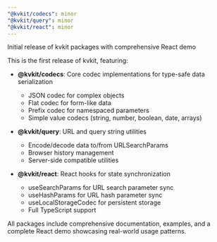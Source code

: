 ```yaml
---
"@kvkit/codecs": minor
"@kvkit/query": minor
"@kvkit/react": minor
---
```


Initial release of kvkit packages with comprehensive React demo

This is the first release of kvkit, featuring:

- **@kvkit/codecs**: Core codec implementations for type-safe data serialization
  - JSON codec for complex objects
  - Flat codec for form-like data
  - Prefix codec for namespaced parameters
  - Simple value codecs (string, number, boolean, date, arrays)

- **@kvkit/query**: URL and query string utilities
  - Encode/decode data to/from URLSearchParams
  - Browser history management
  - Server-side compatible utilities

- **@kvkit/react**: React hooks for state synchronization
  - useSearchParams for URL search parameter sync
  - useHashParams for URL hash parameter sync
  - useLocalStorageCodec for persistent storage
  - Full TypeScript support

All packages include comprehensive documentation, examples, and a complete React demo showcasing real-world usage patterns.
